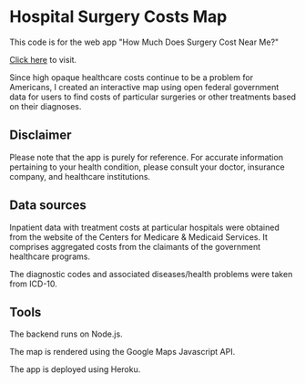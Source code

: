 # Hospital Surgery Costs Map #

This code is for the web app "How Much Does Surgery Cost Near Me?"

[Click here](https://hospital-cost-map.herokuapp.com) to visit.

Since high opaque healthcare costs continue to be a problem for Americans, I created an interactive map using open federal government data for users to find costs of particular surgeries or other treatments based on their diagnoses. 

## Disclaimer ## 

Please note that the app is purely for reference. For accurate information pertaining to your health condition, please consult your doctor, insurance company, and healthcare institutions. 

## Data sources ## 
Inpatient data with treatment costs at particular hospitals were obtained from the website of the Centers for Medicare & Medicaid Services. It comprises aggregated costs from the claimants of the government healthcare programs.  

The diagnostic codes and associated diseases/health problems were taken from ICD-10. 

## Tools ##
The backend runs on Node.js. 

The map is rendered using the Google Maps Javascript API.

The app is deployed using Heroku.